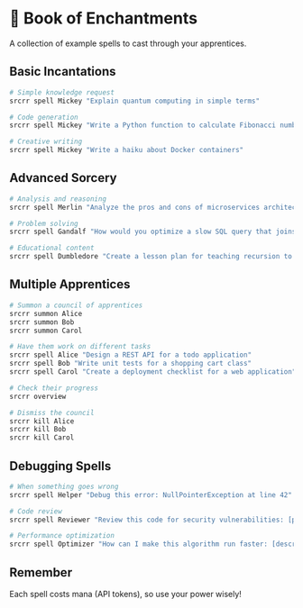 # 📖 Book of Enchantments

A collection of example spells to cast through your apprentices.

## Basic Incantations

```bash
# Simple knowledge request
srcrr spell Mickey "Explain quantum computing in simple terms"

# Code generation
srcrr spell Mickey "Write a Python function to calculate Fibonacci numbers"

# Creative writing
srcrr spell Mickey "Write a haiku about Docker containers"
```

## Advanced Sorcery

```bash
# Analysis and reasoning
srcrr spell Merlin "Analyze the pros and cons of microservices architecture"

# Problem solving
srcrr spell Gandalf "How would you optimize a slow SQL query that joins 5 tables?"

# Educational content
srcrr spell Dumbledore "Create a lesson plan for teaching recursion to beginners"
```

## Multiple Apprentices

```bash
# Summon a council of apprentices
srcrr summon Alice
srcrr summon Bob
srcrr summon Carol

# Have them work on different tasks
srcrr spell Alice "Design a REST API for a todo application"
srcrr spell Bob "Write unit tests for a shopping cart class"
srcrr spell Carol "Create a deployment checklist for a web application"

# Check their progress
srcrr overview

# Dismiss the council
srcrr kill Alice
srcrr kill Bob
srcrr kill Carol
```

## Debugging Spells

```bash
# When something goes wrong
srcrr spell Helper "Debug this error: NullPointerException at line 42"

# Code review
srcrr spell Reviewer "Review this code for security vulnerabilities: [paste code]"

# Performance optimization
srcrr spell Optimizer "How can I make this algorithm run faster: [describe algorithm]"
```

## Remember

Each spell costs mana (API tokens), so use your power wisely!